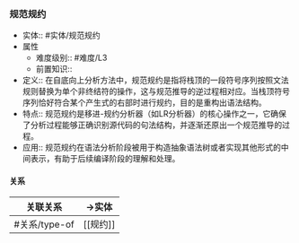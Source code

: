 ###  规范规约 
- 实体:: #实体/规范规约 
- 属性
	- 难度级别:: #难度/L3 
	- 前置知识::
- 定义:: 在自底向上分析方法中，规范规约是指将栈顶的一段符号序列按照文法规则替换为单个非终结符的操作，这与规范推导的逆过程相对应。当栈顶符号序列恰好符合某个产生式的右部时进行规约，目的是重构出语法结构。
- 特点::  规范规约是移进-规约分析器（如LR分析器）的核心操作之一，它确保了分析过程能够正确识别源代码的句法结构，并逐渐还原出一个规范推导的过程。
- 应用:: 规范规约在语法分析阶段被用于构造抽象语法树或者实现其他形式的中间表示，有助于后续编译阶段的理解和处理。
#### 关系
| 关联关系 | ->实体 |
| ---- | ---- |
| #关系/type-of  | [[规约]] |